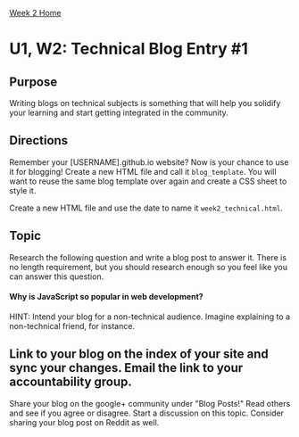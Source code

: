 [Week 2 Home](week_2)

# U1, W2: Technical Blog Entry #1

## Purpose
Writing blogs on technical subjects is something that will help you solidify your learning and start getting integrated in the community. 

## Directions
Remember your [USERNAME].github.io website? Now is your chance to use it for blogging! Create a new HTML file and call it `blog_template`. You will want to reuse the same blog template over again and create a CSS sheet to style it. 

Create a new HTML file and use the date to name it `week2_technical.html`. 

## Topic
Research the following question and write a blog post to answer it. There is no length requirement, but you should research enough so you feel like you can answer this question. 

#### Why is JavaScript so popular in web development?

HINT: Intend your blog for a non-technical audience. Imagine explaining to a non-technical friend, for instance. 


## Link to your blog on the index of your site and sync your changes. Email the link to your accountability group.
Share your blog on the google+ community under "Blog Posts!" Read others and see if you agree or disagree. Start a discussion on this topic.  Consider sharing your blog post on Reddit as well.


